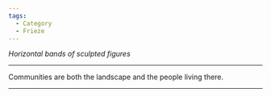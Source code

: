 ```yaml
---
tags:
  - Category
  - Frieze
---
```

*Horizontal bands of sculpted figures*

---

Communities are both the landscape and the people living there.

--- 
